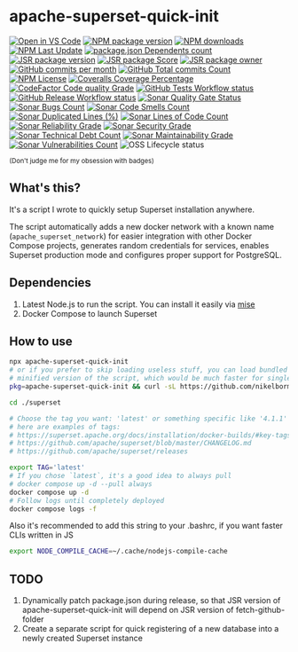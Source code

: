 # apache-superset-quick-init

[![Open in VS Code](https://img.shields.io/static/v1?logo=visualstudiocode&label=&message=Open%20in%20VS%20Code&labelColor=2c2c32&color=007acc&logoColor=007acc)](https://github.dev/nikelborm/apache-superset-quick-init)
[![NPM package version](https://badge.fury.io/js/apache-superset-quick-init.svg)](https://www.npmjs.com/package/apache-superset-quick-init)
[![NPM downloads](https://img.shields.io/npm/dm/apache-superset-quick-init.svg?style=flat)](https://npmjs.org/package/apache-superset-quick-init)
[![NPM Last Update](https://img.shields.io/npm/last-update/apache-superset-quick-init)](https://npmjs.org/package/apache-superset-quick-init)
[![package.json Dependents count](https://badgen.net/npm/dependents/apache-superset-quick-init)](https://www.npmjs.com/package/apache-superset-quick-init?activeTab=dependents)
[![JSR package version](https://jsr.io/badges/@nikelborm/apache-superset-quick-init)](https://jsr.io/@nikelborm/apache-superset-quick-init)
[![JSR package Score](https://jsr.io/badges/@nikelborm/apache-superset-quick-init/score)](https://jsr.io/@nikelborm/apache-superset-quick-init)
[![JSR package owner](https://jsr.io/badges/@nikelborm)](https://jsr.io/@nikelborm)
[![GitHub commits per month](https://img.shields.io/github/commit-activity/m/nikelborm/apache-superset-quick-init)](https://github.com/nikelborm/apache-superset-quick-init/pulse)
[![GitHub Total commits Count](https://img.shields.io/github/commit-activity/t/nikelborm/apache-superset-quick-init)](https://github.com/nikelborm/apache-superset-quick-init/graphs/commit-activity)
[![NPM License](https://img.shields.io/npm/l/apache-superset-quick-init)](https://github.com/nikelborm/apache-superset-quick-init?tab=MIT-1-ov-file)
[![Coveralls Coverage Percentage](https://coveralls.io/repos/github/nikelborm/apache-superset-quick-init/badge.svg?branch=main&rand=9148876)](https://coveralls.io/github/nikelborm/apache-superset-quick-init?branch=main)
[![CodeFactor Code quality Grade](https://img.shields.io/codefactor/grade/github/nikelborm/apache-superset-quick-init?label=codefactor)](https://www.codefactor.io/repository/github/nikelborm/apache-superset-quick-init)
[![GitHub Tests Workflow status](https://github.com/nikelborm/apache-superset-quick-init/actions/workflows/test.yml/badge.svg)](https://github.com/nikelborm/apache-superset-quick-init/actions/workflows/test.yml)
[![GitHub Release Workflow status](https://github.com/nikelborm/apache-superset-quick-init/actions/workflows/release.yml/badge.svg)](https://github.com/nikelborm/apache-superset-quick-init/actions/workflows/release.yml)
[![Sonar Quality Gate Status](https://sonarcloud.io/api/project_badges/measure?project=nikelborm_apache-superset-quick-init&metric=alert_status)](https://sonarcloud.io/summary/new_code?id=nikelborm_apache-superset-quick-init)
[![Sonar Bugs Count](https://sonarcloud.io/api/project_badges/measure?project=nikelborm_apache-superset-quick-init&metric=bugs)](https://sonarcloud.io/summary/new_code?id=nikelborm_apache-superset-quick-init)
[![Sonar Code Smells Count](https://sonarcloud.io/api/project_badges/measure?project=nikelborm_apache-superset-quick-init&metric=code_smells)](https://sonarcloud.io/summary/new_code?id=nikelborm_apache-superset-quick-init)
[![Sonar Duplicated Lines (%)](https://sonarcloud.io/api/project_badges/measure?project=nikelborm_apache-superset-quick-init&metric=duplicated_lines_density)](https://sonarcloud.io/summary/new_code?id=nikelborm_apache-superset-quick-init)
[![Sonar Lines of Code Count](https://sonarcloud.io/api/project_badges/measure?project=nikelborm_apache-superset-quick-init&metric=ncloc)](https://sonarcloud.io/summary/new_code?id=nikelborm_apache-superset-quick-init)
[![Sonar Reliability Grade](https://sonarcloud.io/api/project_badges/measure?project=nikelborm_apache-superset-quick-init&metric=reliability_rating)](https://sonarcloud.io/summary/new_code?id=nikelborm_apache-superset-quick-init)
[![Sonar Security Grade](https://sonarcloud.io/api/project_badges/measure?project=nikelborm_apache-superset-quick-init&metric=security_rating)](https://sonarcloud.io/summary/new_code?id=nikelborm_apache-superset-quick-init)
[![Sonar Technical Debt Count](https://sonarcloud.io/api/project_badges/measure?project=nikelborm_apache-superset-quick-init&metric=sqale_index)](https://sonarcloud.io/summary/new_code?id=nikelborm_apache-superset-quick-init)
[![Sonar Maintainability Grade](https://sonarcloud.io/api/project_badges/measure?project=nikelborm_apache-superset-quick-init&metric=sqale_rating)](https://sonarcloud.io/summary/new_code?id=nikelborm_apache-superset-quick-init)
[![Sonar Vulnerabilities Count](https://sonarcloud.io/api/project_badges/measure?project=nikelborm_apache-superset-quick-init&metric=vulnerabilities)](https://sonarcloud.io/summary/new_code?id=nikelborm_apache-superset-quick-init)
![OSS Lifecycle status](https://img.shields.io/osslifecycle?file_url=https%3A%2F%2Fgithub.com%2Fnikelborm%2Fapache-superset-quick-init%2Fblob%2Fmain%2FOSSMETADATA)

<!-- Commented because it seems like codeclimate was acquired and no longer accepts new opensource repos -->
<!-- [![Code Climate Technical Debt](https://img.shields.io/codeclimate/tech-debt/nikelborm/apache-superset-quick-init)](https://codeclimate.com/github/nikelborm/apache-superset-quick-init/issues) -->
<!-- [![Code Climate Issues](https://img.shields.io/codeclimate/issues/nikelborm/apache-superset-quick-init)](https://codeclimate.com/github/nikelborm/apache-superset-quick-init/issues) -->

<!-- Commented because there's some bug in effect library or in bundlephobia that prevents proper rendering of this badge -->
<!-- [![npm minzipped bundle size](https://img.shields.io/bundlephobia/minzip/apache-superset-quick-init)](https://bundlephobia.com/package/apache-superset-quick-init) -->
<!-- [![package.json Dependencies count](https://badgen.net/bundlephobia/dependency-count/apache-superset-quick-init)](https://www.npmjs.com/package/apache-superset-quick-init?activeTab=dependencies) -->

<!-- commented because it seems that npms.io was acquired by somebody and is slowly dying -->
<!-- [![npms.io](https://img.shields.io/npms-io/final-score/apache-superset-quick-init)](update_link_later) -->

<!-- commented because I haven't started following it yet -->
<!-- [![Conventional Commits](https://img.shields.io/badge/Conventional%20Commits-1.0.0-yellow.svg)](https://conventionalcommits.org) -->

<sup>(Don't judge me for my obsession with badges)</sup>

## What's this?

It's a script I wrote to quickly setup Superset installation anywhere.

The script automatically adds a new docker network with a known name
(`apache_superset_network`) for easier integration with other Docker Compose
projects, generates random credentials for services, enables Superset production
mode and configures proper support for PostgreSQL.

## Dependencies

1. Latest Node.js to run the script. You can install it easily via [mise](https://github.com/jdx/mise)
2. Docker Compose to launch Superset

## How to use

```bash
npx apache-superset-quick-init
# or if you prefer to skip loading useless stuff, you can load bundled and
# minified version of the script, which would be much faster for single-shot execution
pkg=apache-superset-quick-init && curl -sL https://github.com/nikelborm/$pkg/releases/latest/download/$pkg.js | node

cd ./superset

# Choose the tag you want: 'latest' or something specific like '4.1.1'
# here are examples of tags:
# https://superset.apache.org/docs/installation/docker-builds/#key-tags-examples
# https://github.com/apache/superset/blob/master/CHANGELOG.md
# https://github.com/apache/superset/releases

export TAG='latest'
# If you chose `latest`, it's a good idea to always pull
# docker compose up -d --pull always
docker compose up -d
# Follow logs until completely deployed
docker compose logs -f
```

Also it's recommended to add this string to your .bashrc, if you want faster CLIs written in JS

```bash
export NODE_COMPILE_CACHE=~/.cache/nodejs-compile-cache
```

## TODO

1. Dynamically patch package.json during release, so that JSR version of
   apache-superset-quick-init will depend on JSR version of fetch-github-folder
2. Create a separate script for quick registering of a new database into a newly
   created Superset instance
